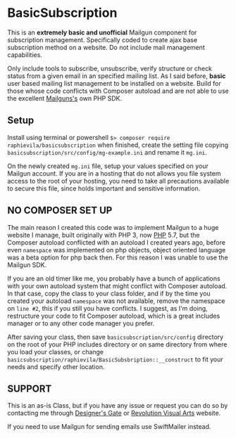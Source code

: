 # BasicSubscription
This is an **extremely basic and unofficial** Mailgun component for subscription management. Specifically coded to create ajax base subscription method on a website. Do not include mail management capabilities.

Only include tools to subscribe, unsubscribe, verify structure or check status from a given email in an specified mailing list. As I said before, **basic** user based mailing list management to be installed on a website. Build for those whose code conflicts with Composer autoload and are not able to use the excellent [Mailguns's](https://mailgun.com) own PHP SDK.

## Setup
Install using terminal or powershell `$> composer require raphievila/basicsubscription` when finished, create the setting file copying `basicsubscription/src/config/mg-example.ini` and rename it `mg.ini`.

On the newly created `mg.ini` file, setup your values specified on your Mailgun account. If you are in a hosting that do not allows you file system access to the root of your hosting, you need to take all precautions available to secure this file, since holds important and sensitive information.

## NO COMPOSER SET UP
The main reason I created this code was to implement Mailgun to a huge website I manage, built originally with PHP 3, now [PHP](https://php.net/) 5.7, but the Composer autoload conflicted with an autoload I created years ago, before even `namespace` was implemented on php objects, object oriented language was a beta option for php back then. For this reason I was unable to use the Mailgun SDK.

If you are an old timer like me, you probably have a bunch of applications with your own autoload system that might conflict with Composer autoload. In that case, copy the class to your class folder, and if by the time you created your autoload `namespace` was not available, remove the namespace on `line #2`, this if you still you have conflicts. I suggest, as I'm doing, restructure your code to fit Composer autoload, which is a great includes manager or to any other code manager you prefer.

After saving your class, then save `basicsubscription/src/config` directory on the root of your PHP includes directory or on same directory from where you load your classes, or change `basicsubscription/raphievila/BasicSubsbription::__construct` to fit your needs and specify other location.

## SUPPORT
This is an as-is Class, but if you have any issue or request you can do so by contacting me through [Designer's Gate](http://designersgate.com/) or [Revolution Visual Arts](https://revolutionvisualarts.com) website.

If you need to use Mailgun for sending emails use SwiftMailer instead.
